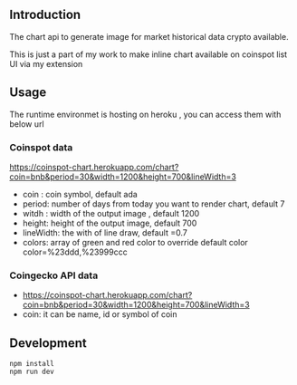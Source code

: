 ## Introduction

The chart api to generate image for market historical data crypto available.

This is just a part of my work to make inline chart available on coinspot list UI via my extension

## Usage

The runtime environmet is hosting on heroku , you can access them with below url

### Coinspot data

https://coinspot-chart.herokuapp.com/chart?coin=bnb&period=30&width=1200&height=700&lineWidth=3

- coin : coin symbol, default ada
- period: number of days from today you want to render chart, default 7
- witdh : width of the output image , default 1200
- height: height of the output image, default 700
- lineWidth: the with of line draw, default =0.7
- colors: array of green and red color to override default color color=%23ddd,%23999ccc

### Coingecko API data

- https://coinspot-chart.herokuapp.com/chart?coin=bnb&period=30&width=1200&height=700&lineWidth=3
- coin: it can be name, id or symbol of coin

## Development

```
npm install
npm run dev

```

